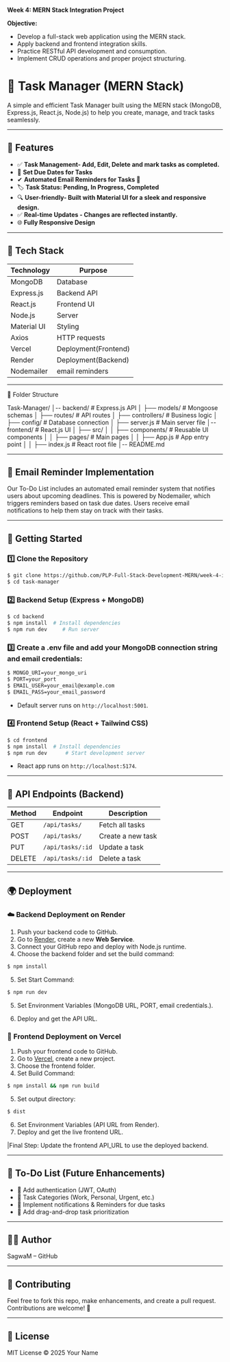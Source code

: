 **Week 4: MERN Stack Integration Project**

**Objective:**

- Develop a full-stack web application using the MERN stack.
- Apply backend and frontend integration skills.
- Practice RESTful API development and consumption.
- Implement CRUD operations and proper project structuring.

# 📝 Task Manager (MERN Stack)

A simple and efficient Task Manager built using the MERN stack (MongoDB, Express.js, React.js, Node.js) to help you create, manage, and track tasks seamlessly.

---

## 🚀 Features
- ✅ **Task Management- Add, Edit, Delete and mark tasks as completed.**
- 📅 **Set Due Dates for Tasks**
- ✔ **Automated Email Reminders for Tasks 📧**
- 🏷 **Task Status: Pending, In Progress, Completed**
- 🔍 **User-friendly- Built with Material UI for a sleek and responsive design.**
- ✅ **Real-time Updates - Changes are reflected instantly.**
- 🌐 **Fully Responsive Design**

---

## 📌 Tech Stack

| Technology  | Purpose |
|-------------|---------|
| MongoDB     | Database |
| Express.js  | Backend API |
| React.js    | Frontend UI |
| Node.js     | Server |
| Material UI | Styling |
| Axios       | HTTP requests|
| Vercel      | Deployment(Frontend)|
| Render      | Deployment(Backend) |
|Nodemailer   | email reminders |

---
📂 Folder Structure

Task-Manager/
│-- backend/              # Express.js API
│   ├── models/          # Mongoose schemas
│   ├── routes/          # API routes
│   ├── controllers/     # Business logic
│   ├── config/          # Database connection
│   ├── server.js        # Main server file
│-- frontend/             # React.js UI
│   ├── src/
│   │   ├── components/  # Reusable UI components
│   │   ├── pages/       # Main pages
│   │   ├── App.js       # App entry point
│   │   ├── index.js     # React root file
│-- README.md

---
## 📩 Email Reminder Implementation

Our To-Do List includes an automated email reminder system that notifies users about upcoming deadlines. This is powered by Nodemailer, which triggers reminders based on task due dates. Users receive email notifications to help them stay on track with their tasks.

---
## 🎯 Getting Started

### 1️⃣ Clone the Repository
```sh
$ git clone https://github.com/PLP-Full-Stack-Development-MERN/week-4-integrating-the-mern-stack-SagwaM.git
$ cd task-manager
```

### 2️⃣ Backend Setup (Express + MongoDB)
```sh
$ cd backend
$ npm install  # Install dependencies
$ npm run dev     # Run server
```
### 3️⃣ Create a .env file and add your MongoDB connection string and email credentials:
```sh
$ MONGO_URI=your_mongo_uri
$ PORT=your_port
$ EMAIL_USER=your_email@example.com
$ EMAIL_PASS=your_email_password
```
- Default server runs on `http://localhost:5001`.

### 4️⃣ Frontend Setup (React + Tailwind CSS)
```sh
$ cd frontend
$ npm install  # Install dependencies
$ npm run dev      # Start development server
```
- React app runs on `http://localhost:5174`.

---

## 🔗 API Endpoints (Backend)

| Method | Endpoint | Description |
|--------|---------|-------------|
| GET    | `/api/tasks/` | Fetch all tasks |
| POST   | `/api/tasks/` | Create a new task |
| PUT    | `/api/tasks/:id` | Update a task |
| DELETE | `/api/tasks/:id` | Delete a task |

---

## 🌍 Deployment

### ☁️ Backend Deployment on Render
1. Push your backend code to GitHub.
2. Go to [Render](https://render.com/), create a new **Web Service**.
3. Connect your GitHub repo and deploy with Node.js runtime.
4. Choose the backend folder and set the build command:
```sh
$ npm install  
```
5. Set Start Command:
```sh
$ npm run dev
```

5. Set Environment Variables (MongoDB URL, PORT, email credentials.).

6. Deploy and get the API URL.

### 🎨 Frontend Deployment on Vercel
1. Push your frontend code to GitHub.
2. Go to [Vercel](https://vercel.com/), create a new project.
3. Choose the frontend folder.
4. Set Build Command:
```sh
$ npm install && npm run build
```
5. Set output directory:
```sh
$ dist
```
6. Set Environment Variables (API URL from Render).
7. Deploy and get the live frontend URL.

|Final Step: Update the frontend API_URL to use the deployed backend.

---

## 🎯 To-Do List (Future Enhancements)
- 🔹 Add authentication (JWT, OAuth)
- 🔹 Task Categories (Work, Personal, Urgent, etc.)
- 🔹 Implement notifications & Reminders for due tasks
- 🔹 Add drag-and-drop task prioritization

---
## 👨‍💻 Author

SagwaM – GitHub

---
## 🙌 Contributing
Feel free to fork this repo, make enhancements, and create a pull request. Contributions are welcome! 🚀

---

## 📜 License
MIT License © 2025 Your Name

